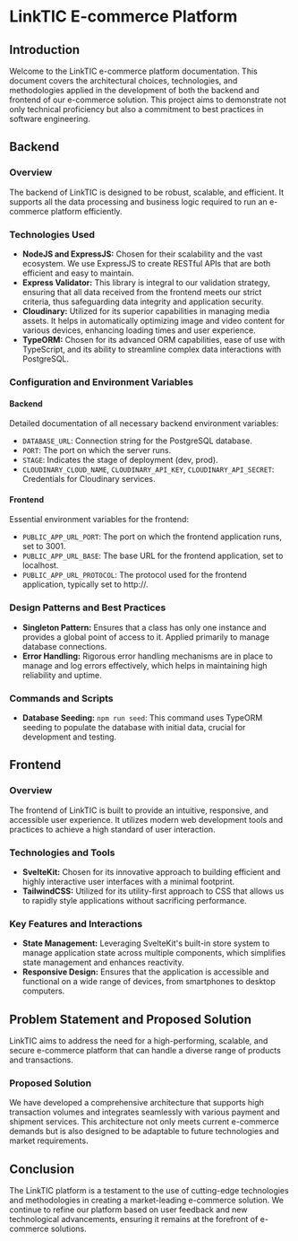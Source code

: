 # LinkTIC E-commerce Platform

## Introduction
Welcome to the LinkTIC e-commerce platform documentation. This document covers the architectural choices, technologies, and methodologies applied in the development of both the backend and frontend of our e-commerce solution. This project aims to demonstrate not only technical proficiency but also a commitment to best practices in software engineering.

## Backend

### Overview
The backend of LinkTIC is designed to be robust, scalable, and efficient. It supports all the data processing and business logic required to run an e-commerce platform efficiently.

### Technologies Used
- **NodeJS and ExpressJS:** Chosen for their scalability and the vast ecosystem. We use ExpressJS to create RESTful APIs that are both efficient and easy to maintain.
- **Express Validator:** This library is integral to our validation strategy, ensuring that all data received from the frontend meets our strict criteria, thus safeguarding data integrity and application security.
- **Cloudinary:** Utilized for its superior capabilities in managing media assets. It helps in automatically optimizing image and video content for various devices, enhancing loading times and user experience.
- **TypeORM:** Chosen for its advanced ORM capabilities, ease of use with TypeScript, and its ability to streamline complex data interactions with PostgreSQL.

### Configuration and Environment Variables
#### Backend
Detailed documentation of all necessary backend environment variables:
- `DATABASE_URL`: Connection string for the PostgreSQL database.
- `PORT`: The port on which the server runs.
- `STAGE`: Indicates the stage of deployment (dev, prod).
- `CLOUDINARY_CLOUD_NAME`, `CLOUDINARY_API_KEY`, `CLOUDINARY_API_SECRET`: Credentials for Cloudinary services.

#### Frontend
Essential environment variables for the frontend:
- `PUBLIC_APP_URL_PORT`: The port on which the frontend application runs, set to 3001.
- `PUBLIC_APP_URL_BASE`: The base URL for the frontend application, set to localhost.
- `PUBLIC_APP_URL_PROTOCOL`: The protocol used for the frontend application, typically set to http://.

### Design Patterns and Best Practices
- **Singleton Pattern:** Ensures that a class has only one instance and provides a global point of access to it. Applied primarily to manage database connections.
- **Error Handling:** Rigorous error handling mechanisms are in place to manage and log errors effectively, which helps in maintaining high reliability and uptime.

### Commands and Scripts
- **Database Seeding:** `npm run seed`: This command uses TypeORM seeding to populate the database with initial data, crucial for development and testing.

## Frontend

### Overview
The frontend of LinkTIC is built to provide an intuitive, responsive, and accessible user experience. It utilizes modern web development tools and practices to achieve a high standard of user interaction.

### Technologies and Tools
- **SvelteKit:** Chosen for its innovative approach to building efficient and highly interactive user interfaces with a minimal footprint.
- **TailwindCSS:** Utilized for its utility-first approach to CSS that allows us to rapidly style applications without sacrificing performance.

### Key Features and Interactions
- **State Management:** Leveraging SvelteKit's built-in store system to manage application state across multiple components, which simplifies state management and enhances reactivity.
- **Responsive Design:** Ensures that the application is accessible and functional on a wide range of devices, from smartphones to desktop computers.

## Problem Statement and Proposed Solution
LinkTIC aims to address the need for a high-performing, scalable, and secure e-commerce platform that can handle a diverse range of products and transactions.

### Proposed Solution
We have developed a comprehensive architecture that supports high transaction volumes and integrates seamlessly with various payment and shipment services. This architecture not only meets current e-commerce demands but is also designed to be adaptable to future technologies and market requirements.

## Conclusion
The LinkTIC platform is a testament to the use of cutting-edge technologies and methodologies in creating a market-leading e-commerce solution. We continue to refine our platform based on user feedback and new technological advancements, ensuring it remains at the forefront of e-commerce solutions.
